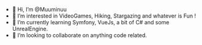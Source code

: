 - 👋 Hi, I’m @Muuminuu
- 👀 I’m interested in VideoGames, Hiking, Stargazing and whatever is Fun !
- 🌱 I’m currently learning Symfony, VueJs, a bit of C# and some UnrealEngine.
- 💞️ I’m looking to collaborate on anything code related.
<!---
- 📫 How to reach me ...
- 😄 Pronouns: ...
- ⚡ Fun fact: ...


Muuminuu/Muuminuu is a ✨ special ✨ repository because its `README.md` (this file) appears on your GitHub profile.
You can click the Preview link to take a look at your changes.
--->
